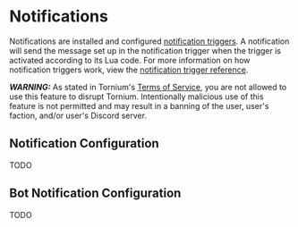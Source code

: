# Notifications
Notifications are installed and configured [notification triggers](notification-trigger.md). A notification will send the message set up in the notification trigger when the trigger is activated according to its Lua code. For more information on how notification triggers work, view the [notification trigger reference](notification-trigger.md).

***WARNING:*** As stated in Tornium's [Terms of Service](https://tornium.com/terms), you are not allowed to use this feature to disrupt Tornium. Intentionally malicious use of this feature is not permitted and may result in a banning of the user, user's faction, and/or user's Discord server.

## Notification Configuration
TODO

## Bot Notification Configuration
TODO
